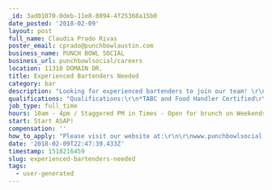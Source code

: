```yaml
---
_id: 3ad01070-0deb-11e8-8094-4f25368a15b0
date_posted: '2018-02-09'
layout: post
full_name: Claudia Prado Rivas
poster_email: cprado@punchbowlaustin.com
business_name: PUNCH BOWL SOCIAL
business_url: punchbowlsocial/careers
location: 11310 DOMAIN DR.
title: Experienced Bartenders Needed
category: bar
description: "Looking for experienced bartenders to join our team! \r\n\r\nFull time - 30+ hours a week"
qualifications: "Qualifications:\r\n*TABC and Food Handler Certified\r\n*Interest in making and learning about craft beverages\r\n*Eye-Hand Coordination\r\n*1+ years bar experience\r\n*Not afraid to get hands dirty"
job_type: full_time
hours: 10am - 4pm / Staggered PM in Times - Open for brunch on Weekends
start: Start ASAP!
compensation: ''
how_to_apply: "Please visit our website at:\r\n\r\nwww.punchbowlsocial.com/careers\r\n\r\nThis will direct you to our application portal called People Matter - please fill out our online application and complete the questionnaire. Thank you!"
date: '2018-02-09T22:47:39.433Z'
timestamp: 1518216459
slug: experienced-bartenders-needed
tags:
  - user-generated
---
```

 

